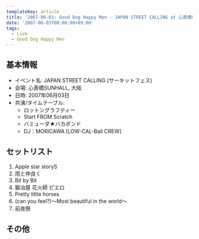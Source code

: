 ```yaml
---
templateKey: article
title: '2007-06-03: Good Dog Happy Men - JAPAN STREET CALLING at 心斎橋SUNHALL'
date: '2007-06-03T00:00:00+09:00'
tags:
  - Live
  - Good Dog Happy Men
---
```

## 基本情報

* イベント名: JAPAN STREET CALLING (サーキットフェス)
* 会場: 心斎橋SUNHALL, 大阪
* 日時: 2007年06月03日
* 共演/タイムテーブル:
  * ロットングラフティー
  * Start FROM Scratch
  * バミューダ★バカボンド
  * DJ：MORICAWA [LOW-CAL-Ball CREW]

## セットリスト

1. Apple star storyS
1. 雨と仲良く
1. Bit by Bit
1. 鍛冶屋 花火師 ピエロ
1. Pretty little horses
1. (can you feel?)～Most beautiful in the world～<br>
1. 前夜祭

## その他

